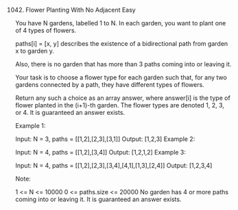  1042. Flower Planting With No Adjacent
Easy

You have N gardens, labelled 1 to N.  In each garden, you want to plant one of 4 types of flowers.

paths[i] = [x, y] describes the existence of a bidirectional path from garden x to garden y.

Also, there is no garden that has more than 3 paths coming into or leaving it.

Your task is to choose a flower type for each garden such that, for any two gardens connected by a path, they have different types of flowers.

Return any such a choice as an array answer, where answer[i] is the type of flower planted in the (i+1)-th garden.  The flower types are denoted 1, 2, 3, or 4.  It is guaranteed an answer exists.

 

Example 1:

Input: N = 3, paths = [[1,2],[2,3],[3,1]]
Output: [1,2,3]
Example 2:

Input: N = 4, paths = [[1,2],[3,4]]
Output: [1,2,1,2]
Example 3:

Input: N = 4, paths = [[1,2],[2,3],[3,4],[4,1],[1,3],[2,4]]
Output: [1,2,3,4]
 

Note:

1 <= N <= 10000
0 <= paths.size <= 20000
No garden has 4 or more paths coming into or leaving it.
It is guaranteed an answer exists.
